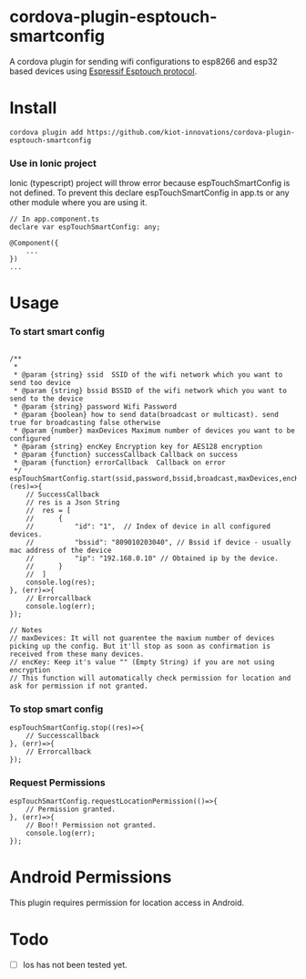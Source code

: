 # cordova-plugin-esptouch-smartconfig
A cordova plugin for sending wifi configurations to esp8266 and esp32 based devices using [Espressif Esptouch protocol](https://www.espressif.com/en/products/software/esp-touch/overview).

# Install

`cordova plugin add https://github.com/kiot-innovations/cordova-plugin-esptouch-smartconfig`

### Use in Ionic project
Ionic (typescript) project will throw error because espTouchSmartConfig is not defined. To prevent this declare espTouchSmartConfig in app.ts or any other module where you are using it.
```
// In app.component.ts
declare var espTouchSmartConfig: any;

@Component({
	...
})
...

``` 

# Usage

### To start smart config
```

/**
 * 
 * @param {string} ssid  SSID of the wifi network which you want to send too device
 * @param {string} bssid BSSID of the wifi network which you want to send to the device
 * @param {string} password Wifi Password
 * @param {boolean} how to send data(broadcast or multicast). send true for broadcasting false otherwise
 * @param {number} maxDevices Maximum number of devices you want to be configured
 * @param {string} encKey Encryption key for AES128 encryption
 * @param {function} successCallback Callback on success
 * @param {function} errorCallback  Callback on error
 */
espTouchSmartConfig.start(ssid,password,bssid,broadcast,maxDevices,encKey, (res)=>{
	// SuccessCallback
	// res is a Json String 
	//	res = [
	//		{
	//			"id": "1",	// Index of device in all configured devices.
	//			"bssid": "809010203040", // Bssid if device - usually mac address of the device
	//			"ip": "192.168.0.10" // Obtained ip by the device. 
	//		}
	//	]
	console.log(res); 
}, (err)=>{
	// Errorcallback
	console.log(err);
});

// Notes
// maxDevices: It will not guarentee the maxium number of devices picking up the config. But it'll stop as soon as confirmation is received from these many devices. 
// encKey: Keep it's value "" (Empty String) if you are not using encryption 
// This function will automatically check permission for location and ask for permission if not granted. 
```

### To stop smart config

```
espTouchSmartConfig.stop((res)=>{
	// Successcallback
}, (err)=>{
	// Errorcallback
});
```

### Request Permissions

```
espTouchSmartConfig.requestLocationPermission(()=>{
	// Permission granted. 
}, (err)=>{
	// Boo!! Permission not granted.
	console.log(err); 
});
```


# Android Permissions
This plugin requires permission for location access in Android. 

# Todo
- [ ] Ios has not been tested yet. 
